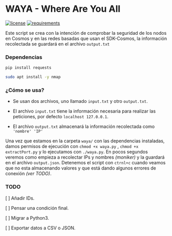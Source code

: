 # WAYA - Where Are You All

[![license](https://shields.io/badge/license-MIT-green)](https://github.com/delega-networks/waya/blob/main/LICENSE)
[![requirements](https://shields.io/badge/requirements-up%20to%20date-brightgreen)](https://github.com/delega-networks/waya)


Este script se crea con la intención de comprobar la seguridad de los nodos en Cosmos y en las redes basadas que usan el SDK-Cosmos, la información recolectada se guardará en el archivo `output.txt`

### Dependencias
```sh
pip install requests

sudo apt install -y nmap
```

### ¿Cómo se usa?

- Se usan dos archivos, uno llamado `input.txt` y otro `output.txt`.

- El archivo `input.txt` tiene la información necesaria para realizar las peticiones, por defecto `localhost 127.0.0.1`. 

- El archivo `output.txt` almacenará la información recolectada como `'nombre' 'IP'` 

Una vez que estamos en la carpeta `waya/` con las dependencias instaladas, damos permisos de ejecución con `chmod +x waya.py` , `chmod +x extractPort.py` y lo ejecutamos con `./waya.py`. En pocos segundos veremos como empieza a recolectar IPs y nombres _(moniker)_ y la guardará en el archivo `output.json`. Detenemos el script con `ctrnl+c` cuando veamos que no esta almacenando valores y que está dando algunos errores de conexión _(ver TODO)_.


### TODO

[ ] Añadir IDs.

[ ] Pensar una condición final.

[ ] Migrar a Python3.

[ ] Exportar datos a CSV o JSON.
